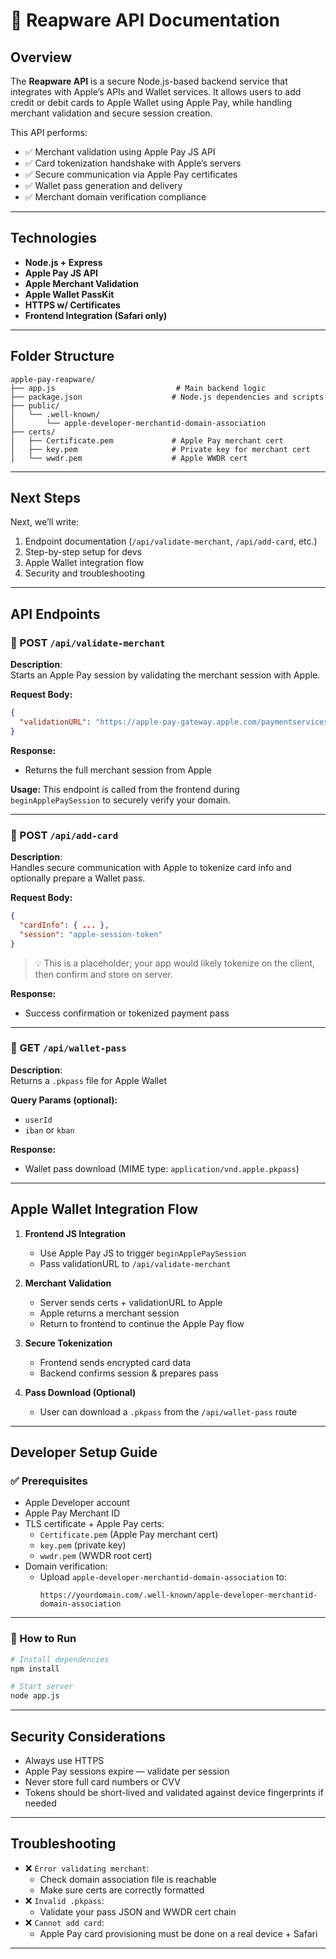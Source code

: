 # 📘 Reapware API Documentation

## Overview

The **Reapware API** is a secure Node.js-based backend service that integrates with Apple’s APIs and Wallet services. It allows users to add credit or debit cards to Apple Wallet using Apple Pay, while handling merchant validation and secure session creation.

This API performs:

- ✅ Merchant validation using Apple Pay JS API
- ✅ Card tokenization handshake with Apple’s servers
- ✅ Secure communication via Apple Pay certificates
- ✅ Wallet pass generation and delivery
- ✅ Merchant domain verification compliance

---

## Technologies

- **Node.js + Express**
- **Apple Pay JS API**
- **Apple Merchant Validation**
- **Apple Wallet PassKit**
- **HTTPS w/ Certificates**
- **Frontend Integration (Safari only)**

---

## Folder Structure

```
apple-pay-reapware/
├── app.js                           # Main backend logic
├── package.json                    # Node.js dependencies and scripts
├── public/
│   └── .well-known/
│       └── apple-developer-merchantid-domain-association
├── certs/
│   ├── Certificate.pem             # Apple Pay merchant cert
│   ├── key.pem                     # Private key for merchant cert
│   └── wwdr.pem                    # Apple WWDR cert
```

---

## Next Steps

Next, we’ll write:
1. Endpoint documentation (`/api/validate-merchant`, `/api/add-card`, etc.)
2. Step-by-step setup for devs
3. Apple Wallet integration flow
4. Security and troubleshooting



---

## API Endpoints

### 🔹 POST `/api/validate-merchant`

**Description**:  
Starts an Apple Pay session by validating the merchant session with Apple.

**Request Body:**
```json
{
  "validationURL": "https://apple-pay-gateway.apple.com/paymentservices/startSession"
}
```

**Response:**
- Returns the full merchant session from Apple

**Usage:**
This endpoint is called from the frontend during `beginApplePaySession` to securely verify your domain.

---

### 🔹 POST `/api/add-card`

**Description**:  
Handles secure communication with Apple to tokenize card info and optionally prepare a Wallet pass.

**Request Body:**
```json
{
  "cardInfo": { ... },
  "session": "apple-session-token"
}
```

> 💡 This is a placeholder; your app would likely tokenize on the client, then confirm and store on server.

**Response:**
- Success confirmation or tokenized payment pass

---

### 🔹 GET `/api/wallet-pass`

**Description**:  
Returns a `.pkpass` file for Apple Wallet

**Query Params (optional):**
- `userId`
- `iban` or `kban`

**Response:**
- Wallet pass download (MIME type: `application/vnd.apple.pkpass`)

---

## Apple Wallet Integration Flow

1. **Frontend JS Integration**
    - Use Apple Pay JS to trigger `beginApplePaySession`
    - Pass validationURL to `/api/validate-merchant`

2. **Merchant Validation**
    - Server sends certs + validationURL to Apple
    - Apple returns a merchant session
    - Return to frontend to continue the Apple Pay flow

3. **Secure Tokenization**
    - Frontend sends encrypted card data
    - Backend confirms session & prepares pass

4. **Pass Download (Optional)**
    - User can download a `.pkpass` from the `/api/wallet-pass` route

---

## Developer Setup Guide

### ✅ Prerequisites

- Apple Developer account
- Apple Pay Merchant ID
- TLS certificate + Apple Pay certs:
    - `Certificate.pem` (Apple Pay merchant cert)
    - `key.pem` (private key)
    - `wwdr.pem` (WWDR root cert)
- Domain verification:
    - Upload `apple-developer-merchantid-domain-association` to:
      ```
      https://yourdomain.com/.well-known/apple-developer-merchantid-domain-association
      ```

---

### 🔧 How to Run

```bash
# Install dependencies
npm install

# Start server
node app.js
```

---

## Security Considerations

- Always use HTTPS
- Apple Pay sessions expire — validate per session
- Never store full card numbers or CVV
- Tokens should be short-lived and validated against device fingerprints if needed

---

## Troubleshooting

- ❌ `Error validating merchant`:
  - Check domain association file is reachable
  - Make sure certs are correctly formatted
- ❌ `Invalid .pkpass`:
  - Validate your pass JSON and WWDR cert chain
- ❌ `Cannot add card`:
  - Apple Pay card provisioning must be done on a real device + Safari

---

